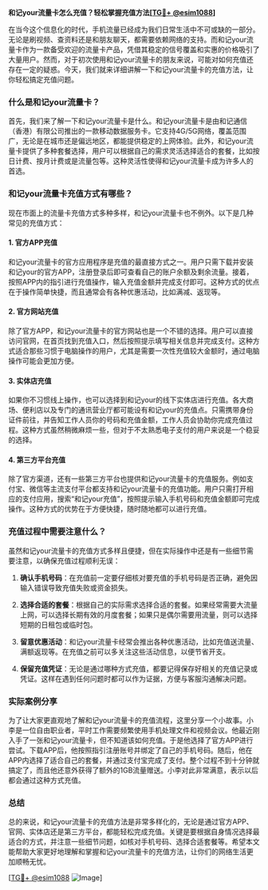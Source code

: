 **和记your流量卡怎么充值？轻松掌握充值方法[[TG💪+ @esim1088](https://t.me/s/esim1088)]**

在当今这个信息化的时代，手机流量已经成为我们日常生活中不可或缺的一部分。无论是刷视频、查资料还是和朋友聊天，都需要依赖网络的支持。而和记your流量卡作为一款备受欢迎的流量卡产品，凭借其稳定的信号覆盖和实惠的价格吸引了大量用户。然而，对于初次使用和记your流量卡的朋友来说，可能对如何充值还存在一定的疑惑。今天，我们就来详细讲解一下和记your流量卡的充值方法，让你轻松搞定充值问题。

### 什么是和记your流量卡？

首先，我们来了解一下和记your流量卡是什么。和记your流量卡是由和记通信（香港）有限公司推出的一款移动数据服务卡。它支持4G/5G网络，覆盖范围广，无论是在城市还是偏远地区，都能提供稳定的上网体验。此外，和记your流量卡提供了多种套餐选择，用户可以根据自己的需求灵活选择适合的套餐，比如按日计费、按月计费或是流量包等。这种灵活性使得和记your流量卡成为许多人的首选。

### 和记your流量卡充值方式有哪些？

现在市面上的流量卡充值方式多种多样，和记your流量卡也不例外。以下是几种常见的充值方式：

#### 1. 官方APP充值

和记your流量卡的官方应用程序是充值的最直接方式之一。用户只需下载并安装和记your的官方APP，注册登录后即可查看自己的账户余额及剩余流量。接着，按照APP内的指引进行充值操作，输入充值金额并完成支付即可。这种方式的优点在于操作简单快捷，而且通常会有各种优惠活动，比如满减、返现等。

#### 2. 官方网站充值

除了官方APP，和记your流量卡的官方网站也是一个不错的选择。用户可以直接访问官网，在首页找到充值入口，然后按照提示填写相关信息并完成支付。这种方式适合那些习惯于电脑操作的用户，尤其是需要一次性充值较大金额时，通过电脑操作可能会更加方便。

#### 3. 实体店充值

如果你不习惯线上操作，也可以选择到和记your的线下实体店进行充值。各大商场、便利店以及专门的通讯营业厅都可能设有和记your的充值点。只需携带身份证件前往，并告知工作人员你的号码和充值金额，工作人员会协助你完成充值过程。这种方式虽然稍微麻烦一些，但对于不太熟悉电子支付的用户来说是一个稳妥的选择。

#### 4. 第三方平台充值

除了官方渠道，还有一些第三方平台也提供和记your流量卡的充值服务。例如支付宝、微信等主流支付平台都支持和记your流量卡的充值功能。用户只需打开相应的支付应用，搜索“和记your充值”，按照提示输入手机号码和充值金额即可完成操作。这种方式的优势在于方便快捷，随时随地都可以进行充值。

### 充值过程中需要注意什么？

虽然和记your流量卡的充值方式多样且便捷，但在实际操作中还是有一些细节需要注意，以确保充值过程顺利无误：

1. **确认手机号码**：在充值前一定要仔细核对要充值的手机号码是否正确，避免因输入错误导致充值失败或资金损失。
   
2. **选择合适的套餐**：根据自己的实际需求选择合适的套餐。如果经常需要大流量上网，可以选择长期有效的月度套餐；如果只是偶尔需要用流量，则可以选择短期的日租包或临时包。

3. **留意优惠活动**：和记your流量卡经常会推出各种优惠活动，比如充值送流量、满额返现等。在充值之前可以多关注这些活动信息，以便节省开支。

4. **保留充值凭证**：无论是通过哪种方式充值，都要记得保存好相关的充值记录或凭证。这样在遇到任何问题时都可以作为证据，方便与客服沟通解决问题。

### 实际案例分享

为了让大家更直观地了解和记your流量卡的充值流程，这里分享一个小故事。小李是一位自由职业者，平时工作需要频繁使用手机处理文件和视频会议。他最近刚入手了一张和记your流量卡，但不知道该如何充值。于是他选择了官方APP进行尝试。下载APP后，他按照指引注册账号并绑定了自己的手机号码。随后，他在APP内选择了适合自己的套餐，并通过支付宝完成了支付。整个过程不到十分钟就搞定了，而且他还意外获得了额外的1GB流量赠送。小李对此非常满意，表示以后都会通过这种方式充值。

### 总结

总的来说，和记your流量卡的充值方法是非常多样化的，无论是通过官方APP、官网、实体店还是第三方平台，都能轻松完成充值。关键是要根据自身情况选择最适合的方式，并注意一些细节问题，如核对手机号码、选择合适套餐等。希望本文能帮助大家更好地理解和掌握和记your流量卡的充值方法，让你们的网络生活更加顺畅无忧。

[[TG💪+ @esim1088](https://t.me/s/esim1088) ![Image](https://i.postimg.cc/4NQfJmqS/Snipaste-2025-05-13-00-14-12.png)]